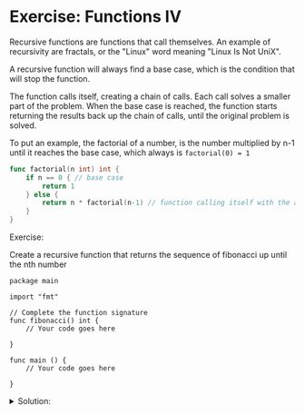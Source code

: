 # Exercise: Functions IV

Recursive functions are functions that call themselves.
An example of recursivity are fractals, or the "Linux" word meaning "Linux Is Not UniX".

A recursive function will always find a base case, which is the condition that will stop the function.

The function calls itself, creating a chain of calls. Each call solves a smaller part of the problem. When the base case is reached, the function starts returning the results back up the chain of calls, until the original problem is solved.

To put an example, the factorial of a number, is the number multiplied by n-1 until it reaches the base case, which always is `factorial(0) = 1`

```go
func factorial(n int) int {
	if n == 0 { // base case
		return 1
	} else {
		return n * factorial(n-1) // function calling itself with the argument decreasing.
	}
}
```

Exercise:

Create a recursive function that returns the sequence of fibonacci up until the nth number

```golang
package main

import "fmt"

// Complete the function signature
func fibonacci() int {
	// Your code goes here

}

func main () {
	// Your code goes here
	
}

```

<details>
<summary> Solution: </summary>

```golang
package main

import "fmt"

func fibonacci(x int) int{
	if (x <= 1) { // base case
		return x
	}
	return fibonacci(x-1) + fibonacci(x-2) // recursive function
}

func main () {
	// Your code goes here
	fmt.Println(fibonacci(9))
}
```

</details>
